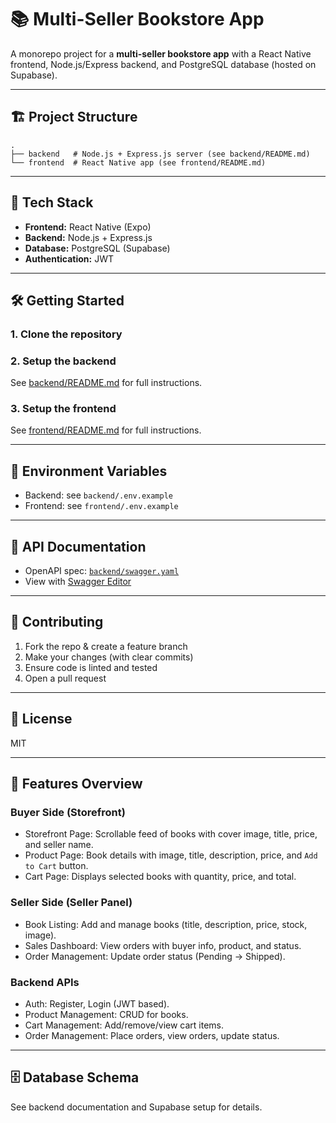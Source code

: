 # 📚 Multi-Seller Bookstore App

A monorepo project for a **multi-seller bookstore app** with a React Native frontend, Node.js/Express backend, and PostgreSQL database (hosted on Supabase).

---

## 🏗️ Project Structure

```
.
├── backend   # Node.js + Express.js server (see backend/README.md)
└── frontend  # React Native app (see frontend/README.md)
```

---

## 🚀 Tech Stack

- **Frontend:** React Native (Expo)
- **Backend:** Node.js + Express.js
- **Database:** PostgreSQL (Supabase)
- **Authentication:** JWT

---

## 🛠️ Getting Started

### 1. Clone the repository

### 2. Setup the backend

See [backend/README.md](./backend/README.md) for full instructions.

### 3. Setup the frontend

See [frontend/README.md](./frontend/README.md) for full instructions.

---

## 🧩 Environment Variables

- Backend: see `backend/.env.example`
- Frontend: see `frontend/.env.example`

---

## 📖 API Documentation

- OpenAPI spec: [`backend/swagger.yaml`](./backend/swagger.yaml)
- View with [Swagger Editor](https://editor.swagger.io/)

---

## 🤝 Contributing

1. Fork the repo & create a feature branch
2. Make your changes (with clear commits)
3. Ensure code is linted and tested
4. Open a pull request

---

## 📝 License

MIT

---

## 🧩 Features Overview

### Buyer Side (Storefront)

- Storefront Page: Scrollable feed of books with cover image, title, price, and seller name.
- Product Page: Book details with image, title, description, price, and `Add to Cart` button.
- Cart Page: Displays selected books with quantity, price, and total.

### Seller Side (Seller Panel)

- Book Listing: Add and manage books (title, description, price, stock, image).
- Sales Dashboard: View orders with buyer info, product, and status.
- Order Management: Update order status (Pending → Shipped).

### Backend APIs

- Auth: Register, Login (JWT based).
- Product Management: CRUD for books.
- Cart Management: Add/remove/view cart items.
- Order Management: Place orders, view orders, update status.

---

## 🗄️ Database Schema

See backend documentation and Supabase setup for details.
